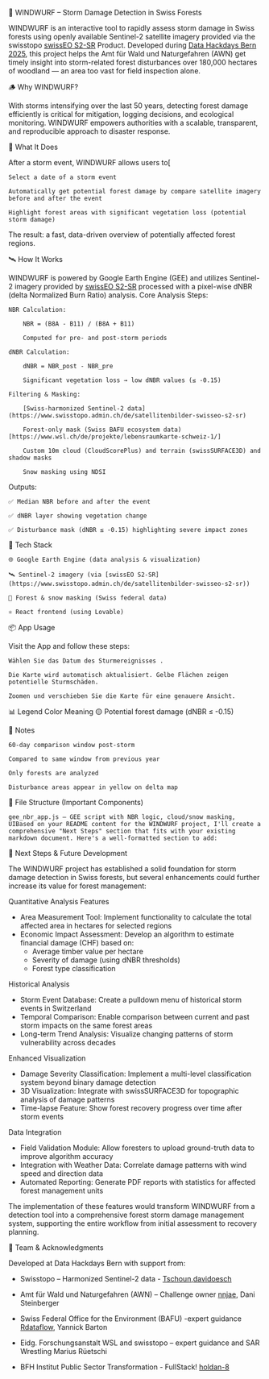 🌲 WINDWURF – Storm Damage Detection in Swiss Forests

WINDWURF is an interactive tool to rapidly assess storm damage in Swiss forests using openly available Sentinel-2 satellite imagery provided via the swisstopo [swissEO S2-SR](https://www.swisstopo.admin.ch/de/satellitenbilder-swisseo-s2-sr) Product. Developed during [Data Hackdays Bern 2025](https://hack.data-hackdays-be.ch/project/60), this project helps the Amt für Wald und Naturgefahren (AWN) get timely insight into storm-related forest disturbances over 180,000 hectares of woodland — an area too vast for field inspection alone.

🪵 Why WINDWURF?

With storms intensifying over the last 50 years, detecting forest damage efficiently is critical for mitigation, logging decisions, and ecological monitoring. WINDWURF empowers authorities with a scalable, transparent, and reproducible approach to disaster response.

🚀 What It Does

After a storm event, WINDWURF allows users to[

    Select a date of a storm event

    Automatically get potential forest damage by compare satellite imagery before and after the event

    Highlight forest areas with significant vegetation loss (potential storm damage)

The result: a fast, data-driven overview of potentially affected forest regions.

🛰️ How It Works

WINDWURF is powered by Google Earth Engine (GEE) and utilizes Sentinel-2 imagery provided by [swissEO S2-SR](https://www.swisstopo.admin.ch/de/satellitenbilder-swisseo-s2-sr) processed with a pixel-wise dNBR (delta Normalized Burn Ratio) analysis.
Core Analysis Steps:

    NBR Calculation:

        NBR = (B8A - B11) / (B8A + B11)

        Computed for pre- and post-storm periods

    dNBR Calculation:

        dNBR = NBR_post - NBR_pre

        Significant vegetation loss → low dNBR values (≤ -0.15)

    Filtering & Masking:

        [Swiss-harmonized Sentinel-2 data](https://www.swisstopo.admin.ch/de/satellitenbilder-swisseo-s2-sr)

        Forest-only mask (Swiss BAFU ecosystem data)[https://www.wsl.ch/de/projekte/lebensraumkarte-schweiz-1/]

        Custom 10m cloud (CloudScorePlus) and terrain (swissSURFACE3D) and shadow masks

        Snow masking using NDSI

Outputs:

    ✅ Median NBR before and after the event

    ✅ dNBR layer showing vegetation change

    ✅ Disturbance mask (dNBR ≤ -0.15) highlighting severe impact zones

🧰 Tech Stack

    🌐 Google Earth Engine (data analysis & visualization)

    🛰️ Sentinel-2 imagery (via [swissEO S2-SR](https://www.swisstopo.admin.ch/de/satellitenbilder-swisseo-s2-sr))

    🧠 Forest & snow masking (Swiss federal data)

    ⚛️ React frontend (using Lovable)

📦 App Usage

Visit the App and follow these steps:

    Wählen Sie das Datum des Sturmereignisses .

    Die Karte wird automatisch aktualisiert. Gelbe Flächen zeigen potentielle Sturmschäden.

    Zoomen und verschieben Sie die Karte für eine genauere Ansicht.

📊 Legend
Color Meaning
🟡 Potential forest damage (dNBR ≤ -0.15)

📅 Notes

    60-day comparison window post-storm

    Compared to same window from previous year

    Only forests are analyzed

    Disturbance areas appear in yellow on delta map

📁 File Structure (Important Components)

    gee_nbr_app.js — GEE script with NBR logic, cloud/snow masking, UIBased on your README content for the WINDWURF project, I'll create a comprehensive "Next Steps" section that fits with your existing markdown document. Here's a well-formatted section to add:

🚀 Next Steps & Future Development

The WINDWURF project has established a solid foundation for storm damage detection in Swiss forests, but several enhancements could further increase its value for forest management:

Quantitative Analysis Features
- Area Measurement Tool: Implement functionality to calculate the total affected area in hectares for selected regions
- Economic Impact Assessment: Develop an algorithm to estimate financial damage (CHF) based on:
  - Average timber value per hectare
  - Severity of damage (using dNBR thresholds)
  - Forest type classification

Historical Analysis
- Storm Event Database: Create a pulldown menu of historical storm events in Switzerland
- Temporal Comparison: Enable comparison between current and past storm impacts on the same forest areas
- Long-term Trend Analysis: Visualize changing patterns of storm vulnerability across decades

Enhanced Visualization
- Damage Severity Classification: Implement a multi-level classification system beyond binary damage detection
- 3D Visualization: Integrate with swissSURFACE3D for topographic analysis of damage patterns
- Time-lapse Feature: Show forest recovery progress over time after storm events

Data Integration
- Field Validation Module: Allow foresters to upload ground-truth data to improve algorithm accuracy
- Integration with Weather Data: Correlate damage patterns with wind speed and direction data
- Automated Reporting: Generate PDF reports with statistics for affected forest management units

The implementation of these features would transform WINDWURF from a detection tool into a comprehensive forest storm damage management system, supporting the entire workflow from initial assessment to recovery planning.


👥 Team & Acknowledgments

Developed at Data Hackdays Bern with support from:

- Swisstopo – Harmonized Sentinel-2 data - [Tschoun](https://github.com/Tschoun),[davidoesch](https://github.com/davidoesch)

- Amt für Wald und Naturgefahren (AWN) – Challenge owner [nnjae](https://github.com/nnja), Dani Steinberger

- Swiss Federal Office for the Environment (BAFU) -expert guidance [Rdataflow](https://github.com/Rdataflow), Yannick Barton
    
- Eidg. Forschungsanstalt WSL and swisstopo – expert guidance and SAR Wrestling Marius Rüetschi

- BFH Institut Public Sector Transformation - FullStack! [holdan-8](https://github.com/holdan-8)


